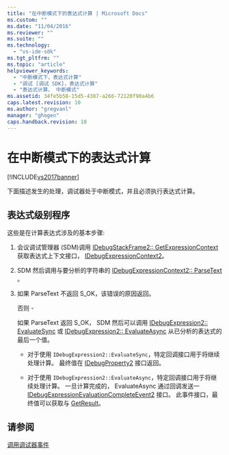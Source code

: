 ```yaml
---
title: "在中断模式下的表达式计算 | Microsoft Docs"
ms.custom: ""
ms.date: "11/04/2016"
ms.reviewer: ""
ms.suite: ""
ms.technology: 
  - "vs-ide-sdk"
ms.tgt_pltfrm: ""
ms.topic: "article"
helpviewer_keywords: 
  - "中断模式下，表达式计算"
  - "调试 [调试 SDK]，表达式计算"
  - "表达式计算、 中断模式"
ms.assetid: 34fe5b58-15d5-4387-a266-72120f90a4b6
caps.latest.revision: 10
ms.author: "gregvanl"
manager: "ghogen"
caps.handback.revision: 10
---
```

# 在中断模式下的表达式计算
[!INCLUDE[vs2017banner](../../code-quality/includes/vs2017banner.md)]

下面描述发生的处理，调试器处于中断模式，并且必须执行表达式计算。  
  
## 表达式级别程序  
 这些是在计算表达式涉及的基本步骤:  
  
1.  会议调试管理器 \(SDM\)调用 [IDebugStackFrame2:: GetExpressionContext](../../extensibility/debugger/reference/idebugstackframe2-getexpressioncontext.md) 获取表达式上下文接口， [IDebugExpressionContext2](../../extensibility/debugger/reference/idebugexpressioncontext2.md)。  
  
2.  SDM 然后调用与要分析的字符串的 [IDebugExpressionContext2:: ParseText](../../extensibility/debugger/reference/idebugexpressioncontext2-parsetext.md) 。  
  
3.  如果 ParseText 不返回 S\_OK，该错误的原因返回。  
  
     否则 \-  
  
     如果 ParseText 返回 S\_OK， SDM 然后可以调用 [IDebugExpression2:: EvaluateSync](../../extensibility/debugger/reference/idebugexpression2-evaluatesync.md) 或 [IDebugExpression2:: EvaluateAsync](../../extensibility/debugger/reference/idebugexpression2-evaluateasync.md) 从已分析的表达式的最后一个值。  
  
    -   对于使用 `IDebugExpression2::EvaluateSync`，特定回调接口用于将继续处理计算。  最终值在 [IDebugProperty2](../../extensibility/debugger/reference/idebugproperty2.md) 接口返回。  
  
    -   对于使用 `IDebugExpression2::EvaluateAsync`，特定回调接口用于将继续处理计算。  一旦计算完成的， EvaluateAsync 通过回调发送一 [IDebugExpressionEvaluationCompleteEvent2](../../extensibility/debugger/reference/idebugexpressionevaluationcompleteevent2.md) 接口。  此事件接口，最终值可以获取与 [GetResult](../../extensibility/debugger/reference/idebugexpressionevaluationcompleteevent2-getresult.md)。  
  
## 请参阅  
 [调用调试器事件](../../extensibility/debugger/calling-debugger-events.md)